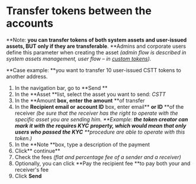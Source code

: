 


# Transfer tokens between the accounts

**Note: **you can transfer tokens of both system assets and user-issued assets, BUT only if they are transferable**. **Admins and corporate users define this parameter when creating the asset _(admin flow is described in system assets management, user flow – in [custom tokens](https://docs.google.com/document/d/1_TGlJRS_O0n_FJbS0F-yl0nthGrNDpku17GlV5fmBaU/edit#))._

**Case example: **you want to transfer 10 user-issued CSTT tokens to another address.



1.  In the navigation bar, go to **Send **
1.  In the **Asset **list, select the asset you want to send: _CSTT_
1.  In the **Amount **box, enter the amount** **of transfer
1.  In the **Recipient email or** **account ID** box, enter email** **or ID** **of the receiver _(be sure that the receiver has the right to operate with the specific asset you are sending him. **Example: **the token creator can mark it with the requires KYC** **property, which would mean that only users who passed the KYC** **procedure are able to operate with this token.)_
1.  In the **Note **box, type a description of the payment
1.  Click** continue**
1.  Check the fees _(flat and percentage fee of a sender and a receiver)_
1.  Optionally, you can click **Pay the recipient fee **to pay both your and receiver's fee
1.  Click **Send**